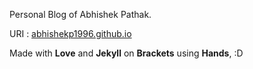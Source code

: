 Personal Blog of Abhishek Pathak.

URI : [abhishekp1996.github.io](https://abhishekp1996.github.io)

Made with **Love** and **Jekyll** on **Brackets** using **Hands**, :D
